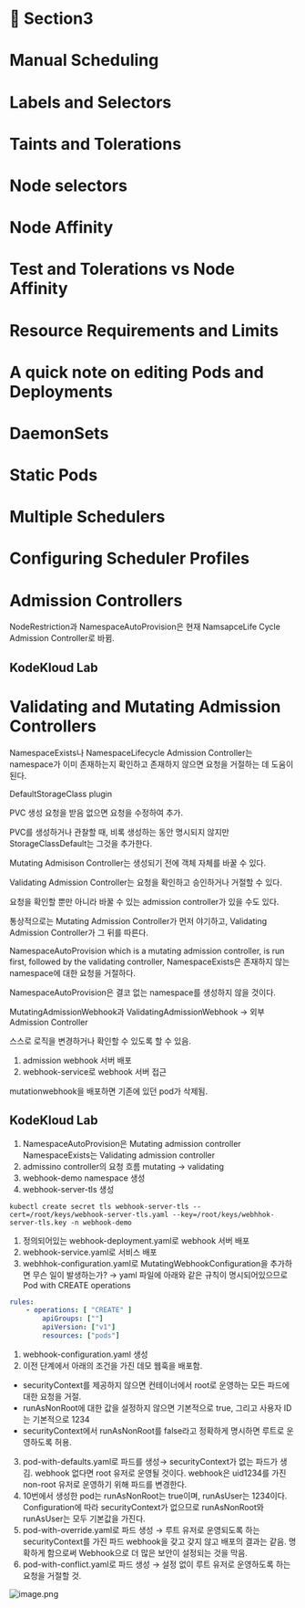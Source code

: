 # 📕 Section3

# Manual Scheduling


# Labels and Selectors


# Taints and Tolerations


# Node selectors


# Node Affinity


# Test and Tolerations vs Node Affinity


# Resource Requirements and Limits


# A quick note on editing Pods and Deployments


# DaemonSets


# Static Pods


# Multiple Schedulers


# Configuring Scheduler Profiles


# Admission Controllers


NodeRestriction과 NamespaceAutoProvision은 현재 NamsapceLife Cycle Admission Controller로 바뀜.


## KodeKloud Lab


# Validating and Mutating Admission Controllers


NamespaceExists나 NamespaceLifecycle Admission Controller는 namespace가 이미 존재하는지 확인하고 존재하지 않으면 요청을 거절하는 데 도움이 된다.


DefaultStorageClass plugin


PVC 생성 요청을 받음 없으면 요청을 수정하여 추가.


PVC를 생성하거나 관찰할 때, 비록 생성하는 동안 명시되지 않지만 StorageClassDefault는 그것을 추가한다.


Mutating Admisison Controller는 생성되기 전에 객체 자체를 바꿀 수 있다.


Validating Admission Controller는 요청을 확인하고 승인하거나 거절할 수 있다.


요청을 확인할 뿐만 아니라 바꿀 수 있는 admission controller가 있을 수도 있다.


통상적으로는 Mutating Admission Controller가 먼저 야기하고, Validating Admission Controller가 그 뒤를 따른다.


NamespaceAutoProvision which is a mutating admission controller, is run first, followed by the validating controller, NamespaceExists은 존재하지 않는 namespace에 대한 요청을 거절하다.


NamespaceAutoProvision은 결코 없는 namespace를 생성하지 않을 것이다.


MutatingAdmissionWebhook과 ValidatingAdmissionWebhook → 외부 Admission Controller


스스로 로직을 변경하거나 확인할 수 있도록 할 수 있음.

1. admission webhook 서버 배포
2. webhook-service로 webhook 서버 접근

mutationwebhook을 배포하면 기존에 있던 pod가 삭제됨.


## KodeKloud Lab

1. NamespaceAutoProvision은 Mutating admission controller
NamespaceExists는 Validating admission controller
2. admissino controller의 요청 흐름
mutating → validating
3. webhook-demo namespace 생성
4. webhook-server-tls 생성

```shell
kubectl create secret tls webhook-server-tls --cert=/root/keys/webhook-server-tls.yaml --key=/root/keys/webhhok-server-tls.key -n webhook-demo
```

1. 정의되어있는 webhook-deployment.yaml로 webhook 서버 배포
2. webhook-service.yaml로 서비스 배포
3. webhhok-configuration.yaml로 MutatingWebhookConfiguration을 추가하면 무슨 일이 발생하는가?
→ yaml 파일에 아래와 같은 규칙이 명시되어있으므로 Pod with CREATE operations

```yaml
rules:
	- operations: [ "CREATE" ]
		apiGroups: [""]
		apiVersion: ["v1"]
		resources: ["pods"]
```

1. webhook-configuration.yaml 생성
2. 이전 단계에서 아래의 조건을 가진 데모 웹훅을 배포함.
- securityContext를 제공하지 않으면 컨테이너에서 root로 운영하는 모든 파드에 대한 요청을 거절.
- runAsNonRoot에 대한 값을 설정하지 않으면 기본적으로 true, 그리고 사용자 ID는 기본적으로 1234
- securityContext에서 runAsNonRoot를 false라고 정확하게 명시하면 루트로 운영하도록 허용.
3. pod-with-defaults.yaml로 파드를 생성→ securityContext가 없는 파드가 생김.
webhook 없다면 root 유저로 운영될 것이다. webhook은 uid1234를 가진 non-root 유저로 운영하기 위해 파드를 변경한다.
4. 10번에서 생성한 pod는 runAsNonRoot는 true이며, runAsUser는 1234이다.
Configuration에 따라 securityContext가 없으므로 runAsNonRoot와 runAsUser는 모두 기본값을 가진다.
5. pod-with-override.yaml로 파드 생성 → 루트 유저로 운영되도록 하는 securityContext를 가진 파드
webhook을 갖고 갖지 않고 배포의 결과는 같음.
명확하게 함으로써 Webhook으로 더 많은 보안이 설정되는 것을 막음.
6. pod-with-conflict.yaml로 파드 생성 → 
설정 없이 루트 유저로 운영하도록 하는 요청을 거절할 것.

![image.png](https://prod-files-secure.s3.us-west-2.amazonaws.com/b2ea2032-00e9-4883-a13b-cb03cf5b2334/501c3b54-0de4-44d6-afe6-eca0c6373e4f/image.png?X-Amz-Algorithm=AWS4-HMAC-SHA256&X-Amz-Content-Sha256=UNSIGNED-PAYLOAD&X-Amz-Credential=ASIAZI2LB4665DMUORVO%2F20250215%2Fus-west-2%2Fs3%2Faws4_request&X-Amz-Date=20250215T005108Z&X-Amz-Expires=3600&X-Amz-Security-Token=IQoJb3JpZ2luX2VjEBAaCXVzLXdlc3QtMiJHMEUCIEwWBldrg%2F0Vryme9P2TFinYRkW5a7Kf2rZL0UOzTG8RAiEA2mBQQk%2B2yArIPdPo5DD5uOs3yFmVNZjBh8P2kHzKMjcq%2FwMIORAAGgw2Mzc0MjMxODM4MDUiDFPJVZ5o4DS7h1ePgSrcA55v7G6YVbtwwz2ttKQD5t78dm1GHPmsAADwy28gLPxTgWd%2BVl9D7Xw5lRJ%2B4NU%2FL%2B63JW16wo6aKf2f%2FcOk70uZ7qqw%2BjoOZZHT3YsQ4yKNHnkA9KboRhubSTAiEq1KMzW%2Fnuu7EzF1RSe2HnxLCgK2EnzP29MJfetnh%2BBXlAE10Tni7Oz5pJ%2B0kCydjkqgE7pxXX3K7lkqQiZPjZkkiO6LDHhoxe2WlTGn3aEK1fz39OiGmorPWYo7PQGWPbFD2HJNfzJoj3%2FnPrSv95fPwjRf1EbAOGq1EHpWO%2Bs%2FAROaisvdEDFWW8zcd%2BMqaHvHUVGe6rJOOrTsptVPROWivSyJ0OQkiREJYe66Zv%2BbTN7iSafI%2F%2FL7hwkCisYRXx%2Fc8dIMalUUcwlVggWBfBcfnZUq6x6oJ6Xe%2BvPaVHAjc9aBCDbGZ%2BQa5GweZzqMtHKtYQttNbPps7PeoZa8wT157HtdOX2vAt9c10YB7JoJRlySa9ozOAK%2FYX0%2FABS9UV7LsQ9Q%2BB3d8YEk0Equ84wGJNWbf30KcCG9k7RlsSN5NekgaWGMnUKPVYJDEb5oEmI%2FB5o6paPV4BZ%2F7FG%2B5%2F%2BtU97pY0ExQnvoEvLVCEVWZFhnYzLh5NY6RS7S0mQOMOmzv70GOqUBklPPHd2e69CkfuvtUbHGc0hLPQH7m%2BAIrVj8%2F0Nh9SfFJbP8LJ3BQYt77adyz1lqu1AC12j3wGdBQcjLo1Z2%2BW8T%2B%2F2HC1bl1AVTD16AbGiHB2sGDBrBoiWKHC52NYhdHB%2F9%2FtTvCEpmGD7jFRXVeVO49jp1OSxoADHUXP1cswWx%2BsyeHHpFxJ0kl%2Fq5n3eGq8w0inV4p9A68cw8IB7hk0jHo2Du&X-Amz-Signature=a269c7e37da6d7227a5a8a2ef224dd614c97506964fa5fd022509fea799cbfbe&X-Amz-SignedHeaders=host&x-id=GetObject)

